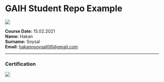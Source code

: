# GAIH Student Repo Example
![](img/logo.png)

**Course Date:** 15.02.2021  
**Name:** Hakan  
**Surname:** Soysal  
**Email:** hakannsoysall06@gmail.com  

---

### Certification
![](https://hizliresim.com/CTCVuF )

